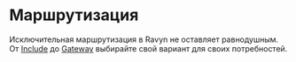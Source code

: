 # Маршрутизация

Исключительная маршрутизация в Ravyn не оставляет равнодушным.
От [Include](./routes.md#include) до [Gateway](./routes.md#gateway)
выбирайте свой вариант для своих потребностей.
